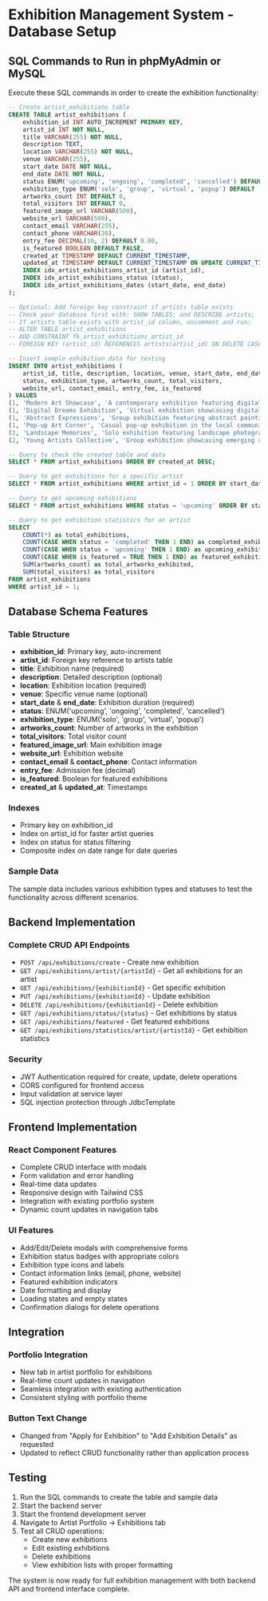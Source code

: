 # Exhibition Management System - Database Setup

## SQL Commands to Run in phpMyAdmin or MySQL

Execute these SQL commands in order to create the exhibition functionality:

```sql
-- Create artist_exhibitions table
CREATE TABLE artist_exhibitions (
    exhibition_id INT AUTO_INCREMENT PRIMARY KEY,
    artist_id INT NOT NULL,
    title VARCHAR(255) NOT NULL,
    description TEXT,
    location VARCHAR(255) NOT NULL,
    venue VARCHAR(255),
    start_date DATE NOT NULL,
    end_date DATE NOT NULL,
    status ENUM('upcoming', 'ongoing', 'completed', 'cancelled') DEFAULT 'upcoming',
    exhibition_type ENUM('solo', 'group', 'virtual', 'popup') DEFAULT 'group',
    artworks_count INT DEFAULT 0,
    total_visitors INT DEFAULT 0,
    featured_image_url VARCHAR(500),
    website_url VARCHAR(500),
    contact_email VARCHAR(255),
    contact_phone VARCHAR(20),
    entry_fee DECIMAL(10, 2) DEFAULT 0.00,
    is_featured BOOLEAN DEFAULT FALSE,
    created_at TIMESTAMP DEFAULT CURRENT_TIMESTAMP,
    updated_at TIMESTAMP DEFAULT CURRENT_TIMESTAMP ON UPDATE CURRENT_TIMESTAMP,
    INDEX idx_artist_exhibitions_artist_id (artist_id),
    INDEX idx_artist_exhibitions_status (status),
    INDEX idx_artist_exhibitions_dates (start_date, end_date)
);

-- Optional: Add foreign key constraint if artists table exists
-- Check your database first with: SHOW TABLES; and DESCRIBE artists;
-- If artists table exists with artist_id column, uncomment and run:
-- ALTER TABLE artist_exhibitions 
-- ADD CONSTRAINT fk_artist_exhibitions_artist_id 
-- FOREIGN KEY (artist_id) REFERENCES artists(artist_id) ON DELETE CASCADE;

-- Insert sample exhibition data for testing
INSERT INTO artist_exhibitions (
    artist_id, title, description, location, venue, start_date, end_date, 
    status, exhibition_type, artworks_count, total_visitors, 
    website_url, contact_email, entry_fee, is_featured
) VALUES 
(1, 'Modern Art Showcase', 'A contemporary exhibition featuring digital and traditional art pieces exploring modern themes.', 'Downtown Gallery District', 'Gallery ModernSpace', '2024-02-15', '2024-03-15', 'upcoming', 'solo', 12, 0, 'https://modernartshowcase.com', 'contact@modernart.com', 15.00, TRUE),
(1, 'Digital Dreams Exhibition', 'Virtual exhibition showcasing digital art and NFT collections.', 'Virtual Platform', 'ArtSpace Online', '2023-12-15', '2024-01-15', 'completed', 'virtual', 8, 245, 'https://digitaldreams.art', 'info@digitaldreams.art', 0.00, FALSE),
(1, 'Abstract Expressions', 'Group exhibition featuring abstract paintings and sculptures.', 'City Art Center', 'Main Exhibition Hall', '2024-04-10', '2024-05-10', 'upcoming', 'group', 5, 0, NULL, 'curator@cityartcenter.org', 12.50, FALSE),
(1, 'Pop-up Art Corner', 'Casual pop-up exhibition in the local community center.', 'Community Center', 'Multipurpose Room', '2024-01-20', '2024-01-22', 'completed', 'popup', 6, 89, NULL, NULL, 0.00, FALSE),
(2, 'Landscape Memories', 'Solo exhibition featuring landscape photography and paintings.', 'Nature Gallery', 'Main Floor', '2024-03-01', '2024-03-31', 'ongoing', 'solo', 15, 156, 'https://landscapememories.com', 'hello@naturegallery.com', 10.00, TRUE),
(2, 'Young Artists Collective', 'Group exhibition showcasing emerging artists from the local community.', 'Youth Art Hub', 'Studio A & B', '2024-02-05', '2024-02-25', 'completed', 'group', 4, 78, NULL, 'info@youthart.org', 5.00, FALSE);

-- Query to check the created table and data
SELECT * FROM artist_exhibitions ORDER BY created_at DESC;

-- Query to get exhibitions for a specific artist
SELECT * FROM artist_exhibitions WHERE artist_id = 1 ORDER BY start_date DESC;

-- Query to get upcoming exhibitions
SELECT * FROM artist_exhibitions WHERE status = 'upcoming' ORDER BY start_date ASC;

-- Query to get exhibition statistics for an artist
SELECT 
    COUNT(*) as total_exhibitions,
    COUNT(CASE WHEN status = 'completed' THEN 1 END) as completed_exhibitions,
    COUNT(CASE WHEN status = 'upcoming' THEN 1 END) as upcoming_exhibitions,
    COUNT(CASE WHEN is_featured = TRUE THEN 1 END) as featured_exhibitions,
    SUM(artworks_count) as total_artworks_exhibited,
    SUM(total_visitors) as total_visitors
FROM artist_exhibitions 
WHERE artist_id = 1;
```

## Database Schema Features

### Table Structure
- **exhibition_id**: Primary key, auto-increment
- **artist_id**: Foreign key reference to artists table
- **title**: Exhibition name (required)
- **description**: Detailed description (optional)
- **location**: Exhibition location (required)
- **venue**: Specific venue name (optional)
- **start_date** & **end_date**: Exhibition duration (required)
- **status**: ENUM('upcoming', 'ongoing', 'completed', 'cancelled')
- **exhibition_type**: ENUM('solo', 'group', 'virtual', 'popup')
- **artworks_count**: Number of artworks in the exhibition
- **total_visitors**: Total visitor count
- **featured_image_url**: Main exhibition image
- **website_url**: Exhibition website
- **contact_email** & **contact_phone**: Contact information
- **entry_fee**: Admission fee (decimal)
- **is_featured**: Boolean for featured exhibitions
- **created_at** & **updated_at**: Timestamps

### Indexes
- Primary key on exhibition_id
- Index on artist_id for faster artist queries
- Index on status for status filtering
- Composite index on date range for date queries

### Sample Data
The sample data includes various exhibition types and statuses to test the functionality across different scenarios.

## Backend Implementation

### Complete CRUD API Endpoints
- `POST /api/exhibitions/create` - Create new exhibition
- `GET /api/exhibitions/artist/{artistId}` - Get all exhibitions for an artist
- `GET /api/exhibitions/{exhibitionId}` - Get specific exhibition
- `PUT /api/exhibitions/{exhibitionId}` - Update exhibition
- `DELETE /api/exhibitions/{exhibitionId}` - Delete exhibition
- `GET /api/exhibitions/status/{status}` - Get exhibitions by status
- `GET /api/exhibitions/featured` - Get featured exhibitions
- `GET /api/exhibitions/statistics/artist/{artistId}` - Get exhibition statistics

### Security
- JWT Authentication required for create, update, delete operations
- CORS configured for frontend access
- Input validation at service layer
- SQL injection protection through JdbcTemplate

## Frontend Implementation

### React Component Features
- Complete CRUD interface with modals
- Form validation and error handling
- Real-time data updates
- Responsive design with Tailwind CSS
- Integration with existing portfolio system
- Dynamic count updates in navigation tabs

### UI Features
- Add/Edit/Delete modals with comprehensive forms
- Exhibition status badges with appropriate colors
- Exhibition type icons and labels
- Contact information links (email, phone, website)
- Featured exhibition indicators
- Date formatting and display
- Loading states and empty states
- Confirmation dialogs for delete operations

## Integration

### Portfolio Integration
- New tab in artist portfolio for exhibitions
- Real-time count updates in navigation
- Seamless integration with existing authentication
- Consistent styling with portfolio theme

### Button Text Change
- Changed from "Apply for Exhibition" to "Add Exhibition Details" as requested
- Updated to reflect CRUD functionality rather than application process

## Testing

1. Run the SQL commands to create the table and sample data
2. Start the backend server
3. Start the frontend development server
4. Navigate to Artist Portfolio → Exhibitions tab
5. Test all CRUD operations:
   - Create new exhibitions
   - Edit existing exhibitions
   - Delete exhibitions
   - View exhibition lists with proper formatting

The system is now ready for full exhibition management with both backend API and frontend interface complete.
